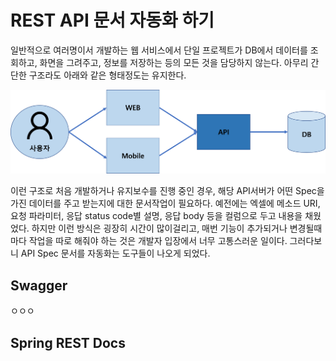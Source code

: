 # REST API 문서 자동화 하기
일반적으로 여러명이서 개발하는 웹 서비스에서 단일 프로젝트가 DB에서 데이터를 조회하고, 화면을 그려주고, 정보를 저장하는 등의 모든 것을 담당하지 않는다. 아무리 간단한 구조라도 아래와 같은 형태정도는 유지한다.

![web](https://raw.githubusercontent.com/rbwls31/rbwls31.github.io/master/images/WEB.png)

이런 구조로 처음 개발하거나 유지보수를 진행 중인 경우, 해당 API서버가 어떤 Spec을 가진 데이터를 주고 받는지에 대한 문서작업이 필요하다.
예전에는 엑셀에 메소드 URI, 요청 파라미터, 응답 status code별 설명, 응답 body 등을 컬럼으로 두고 내용을 채웠었다.  하지만 이런 방식은 굉장히 시간이 많이걸리고, 매번 기능이 추가되거나 변경될때마다 작업을 따로 해줘야 하는 것은 개발자 입장에서 너무 고통스러운 일이다. 그러다보니 API Spec 문서를 자동화는 도구들이 나오게 되었다. 

## Swagger
ㅇㅇㅇ 

## Spring REST Docs




<!--stackedit_data:
eyJoaXN0b3J5IjpbNjQ2NzEyNDA5LDE4NTUyOTE1OCwxNzUyNz
U3OTI2LC0xNzY2NzIyODQ4LDUwNzg5NzU3Nyw2OTcwMjc2Miwt
NDgyNzk2OTMxLC00NzYzMjg2MThdfQ==
-->